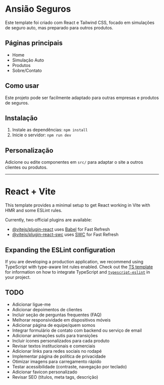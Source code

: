 # Ansião Seguros

Este template foi criado com React e Tailwind CSS, focado em simulações de seguro auto, mas preparado para outros produtos.

## Páginas principais
- Home
- Simulação Auto
- Produtos
- Sobre/Contato

## Como usar
Este projeto pode ser facilmente adaptado para outras empresas e produtos de seguros.

## Instalação
1. Instale as dependências: `npm install`
2. Inicie o servidor: `npm run dev`

## Personalização
Adicione ou edite componentes em `src/` para adaptar o site a outros clientes ou produtos.

---

# React + Vite

This template provides a minimal setup to get React working in Vite with HMR and some ESLint rules.

Currently, two official plugins are available:

- [@vitejs/plugin-react](https://github.com/vitejs/vite-plugin-react/blob/main/packages/plugin-react) uses [Babel](https://babeljs.io/) for Fast Refresh
- [@vitejs/plugin-react-swc](https://github.com/vitejs/vite-plugin-react/blob/main/packages/plugin-react-swc) uses [SWC](https://swc.rs/) for Fast Refresh

## Expanding the ESLint configuration

If you are developing a production application, we recommend using TypeScript with type-aware lint rules enabled. Check out the [TS template](https://github.com/vitejs/vite/tree/main/packages/create-vite/template-react-ts) for information on how to integrate TypeScript and [`typescript-eslint`](https://typescript-eslint.io) in your project.

## TODO

- Adicionar ligue-me
- Adicionar depoimentos de clientes
- Incluir seção de perguntas frequentes (FAQ)
- Melhorar responsividade em dispositivos móveis
- Adicionar página de equipe/quem somos
- Integrar formulário de contato com backend ou serviço de email
- Adicionar animações sutis para transições
- Incluir ícones personalizados para cada produto
- Revisar textos institucionais e comerciais
- Adicionar links para redes sociais no rodapé
- Implementar página de política de privacidade
- Otimizar imagens para carregamento rápido
- Testar acessibilidade (contraste, navegação por teclado)
- Adicionar favicon personalizado
- Revisar SEO (títulos, meta tags, descrição)
